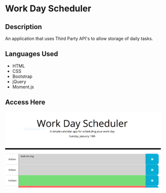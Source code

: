 # Work Day Scheduler 

## Description
An application that uses Third Party API's to allow storage of daily tasks.

## Languages Used
* HTML
* CSS
* Bootstrap
* jQuery
* Moment.js

## Access Here

![alt text](snippet.png)